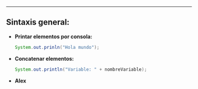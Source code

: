
---
## Sintaxis general:
- **Printar elementos por consola:**
	```java
	System.out.prinln("Hola mundo");
	```

- **Concatenar elementos:**
	```java
	System.out.println("Variable: " + nombreVariable);
	```
	
- **Alex** 




